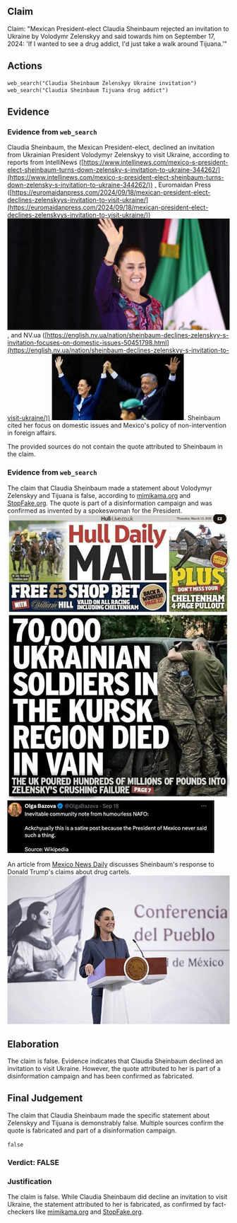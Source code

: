 ## Claim
Claim: "Mexican President-elect Claudia Sheinbaum rejected an invitation to Ukraine by Volodymr Zelenskyy and said towards him on September 17, 2024: 'If I wanted to see a drug addict, I'd just take a walk around Tijuana.'"

## Actions
```
web_search("Claudia Sheinbaum Zelenskyy Ukraine invitation")
web_search("Claudia Sheinbaum Tijuana drug addict")
```

## Evidence
### Evidence from `web_search`
Claudia Sheinbaum, the Mexican President-elect, declined an invitation from Ukrainian President Volodymyr Zelenskyy to visit Ukraine, according to reports from IntelliNews ([https://www.intellinews.com/mexico-s-president-elect-sheinbaum-turns-down-zelensky-s-invitation-to-ukraine-344262/](https://www.intellinews.com/mexico-s-president-elect-sheinbaum-turns-down-zelensky-s-invitation-to-ukraine-344262/)) ![image 439](media/2025-08-06_17-40-1754502024-683739.jpg), Euromaidan Press ([https://euromaidanpress.com/2024/09/18/mexican-president-elect-declines-zelenskyys-invitation-to-visit-ukraine/](https://euromaidanpress.com/2024/09/18/mexican-president-elect-declines-zelenskyys-invitation-to-visit-ukraine/)) ![image 453](media/2025-08-06_17-40-1754502034-323987.jpg), and NV.ua ([https://english.nv.ua/nation/sheinbaum-declines-zelenskyy-s-invitation-focuses-on-domestic-issues-50451798.html](https://english.nv.ua/nation/sheinbaum-declines-zelenskyy-s-invitation-to-visit-ukraine/)) ![image 455](media/2025-08-06_17-40-1754502041-317951.jpg). Sheinbaum cited her focus on domestic issues and Mexico's policy of non-intervention in foreign affairs.

The provided sources do not contain the quote attributed to Sheinbaum in the claim.


### Evidence from `web_search`
The claim that Claudia Sheinbaum made a statement about Volodymyr Zelenskyy and Tijuana is false, according to [mimikama.org](https://www.mimikama.org/en/sheinbaum-fake-quote-zelenskyj-drugs/) and [StopFake.org](https://www.stopfake.org/en/fake-mexican-president-refuses-to-visit-ukraine-calling-zelensky-a-drug-addict/). The quote is part of a disinformation campaign and was confirmed as invented by a spokeswoman for the President. ![image 1](media/0.jpg) ![image 1895](media/2025-08-07_19-18-1754594334-895472.jpg)

An article from [Mexico News Daily](https://mexiconewsdaily.com/politics/sheinbaum-trump-mexico-petrified-of-cartels/) discusses Sheinbaum's response to Donald Trump's claims about drug cartels. ![image 1900](media/2025-08-07_19-19-1754594387-318617.jpg)


## Elaboration
The claim is false. Evidence indicates that Claudia Sheinbaum declined an invitation to visit Ukraine. However, the quote attributed to her is part of a disinformation campaign and has been confirmed as fabricated.


## Final Judgement
The claim that Claudia Sheinbaum made the specific statement about Zelenskyy and Tijuana is demonstrably false. Multiple sources confirm the quote is fabricated and part of a disinformation campaign.

`false`

### Verdict: FALSE

### Justification
The claim is false. While Claudia Sheinbaum did decline an invitation to visit Ukraine, the statement attributed to her is fabricated, as confirmed by fact-checkers like [mimikama.org](https://www.mimikama.org/en/sheinbaum-fake-quote-zelenskyj-drugs/) and [StopFake.org](https://www.stopfake.org/en/fake-mexican-president-refuses-to-visit-ukraine-calling-zelensky-a-drug-addict/).
